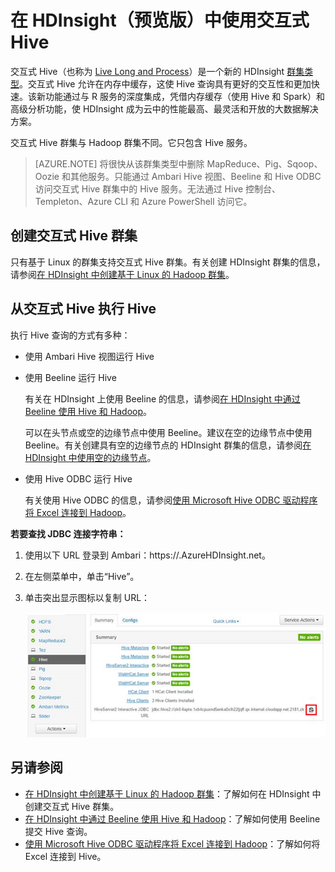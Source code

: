 <!-- not suitable for Mooncake -->


<properties
	pageTitle="在 HDInsight 中使用交互式 Hive | Azure"
	description="了解如何在 HDInsight 中使用交互式 Hive（基于 LLAP 的 Hive）。"
	keywords=""
	services="hdinsight"
	documentationCenter=""
	tags="azure-portal"
	authors="mumian" 
	manager="jhubbard"
	editor="cgronlun"/>

<tags
	ms.service="hdinsight"
	ms.workload="big-data"
	ms.tgt_pltfrm="na"
	ms.devlang="na"
	ms.topic="article"
	ms.date="10/05/2016"
	wacn.date="02/06/2017"
	ms.author="jgao"/>  



# 在 HDInsight（预览版）中使用交互式 Hive

交互式 Hive（也称为 [Live Long and Process](https://cwiki.apache.org/confluence/display/Hive/LLAP)）是一个新的 HDInsight [群集类型](/documentation/articles/hdinsight-provision-clusters/#cluster-types)。交互式 Hive 允许在内存中缓存，这使 Hive 查询具有更好的交互性和更加快速。该新功能通过与 R 服务的深度集成，凭借内存缓存（使用 Hive 和 Spark）和高级分析功能，使 HDInsight 成为云中的性能最高、最灵活和开放的大数据解决方案。

交互式 Hive 群集与 Hadoop 群集不同。它只包含 Hive 服务。

> [AZURE.NOTE] 将很快从该群集类型中删除 MapReduce、Pig、Sqoop、Oozie 和其他服务。只能通过 Ambari Hive 视图、Beeline 和 Hive ODBC 访问交互式 Hive 群集中的 Hive 服务。无法通过 Hive 控制台、Templeton、Azure CLI 和 Azure PowerShell 访问它。


 


## 创建交互式 Hive 群集

只有基于 Linux 的群集支持交互式 Hive 群集。有关创建 HDInsight 群集的信息，请参阅[在 HDInsight 中创建基于 Linux 的 Hadoop 群集](/documentation/articles/hdinsight-provision-clusters/)。


## 从交互式 Hive 执行 Hive

执行 Hive 查询的方式有多种：

- 使用 Ambari Hive 视图运行 Hive

- 使用 Beeline 运行 Hive

	有关在 HDInsight 上使用 Beeline 的信息，请参阅[在 HDInsight 中通过 Beeline 使用 Hive 和 Hadoop](/documentation/articles/hdinsight-hadoop-use-hive-beeline/)。

	可以在头节点或空的边缘节点中使用 Beeline。建议在空的边缘节点中使用 Beeline。有关创建具有空的边缘节点的 HDInsight 群集的信息，请参阅[在 HDInsight 中使用空的边缘节点](/documentation/articles/hdinsight-apps-use-edge-node/)。

- 使用 Hive ODBC 运行 Hive

	有关使用 Hive ODBC 的信息，请参阅[使用 Microsoft Hive ODBC 驱动程序将 Excel 连接到 Hadoop](/documentation/articles/hdinsight-connect-excel-hive-ODBC-driver/)。

**若要查找 JDBC 连接字符串：**

1.	使用以下 URL 登录到 Ambari：https://<ClusterName>.AzureHDInsight.net。
2.	在左侧菜单中，单击“Hive”。
3.	单击突出显示图标以复制 URL：

	![HDInsight Hadoop 交互式 Hive LLAP JDBC](./media/hdinsight-hadoop-use-interactive-hive/hdinsight-hadoop-use-interactive-hive-jdbc.png)  


## 另请参阅
-	[在 HDInsight 中创建基于 Linux 的 Hadoop 群集](/documentation/articles/hdinsight-provision-clusters/)：了解如何在 HDInsight 中创建交互式 Hive 群集。
-	[在 HDInsight 中通过 Beeline 使用 Hive 和 Hadoop](/documentation/articles/hdinsight-hadoop-use-hive-beeline/)：了解如何使用 Beeline 提交 Hive 查询。
-	[使用 Microsoft Hive ODBC 驱动程序将 Excel 连接到 Hadoop](/documentation/articles/hdinsight-connect-excel-hive-ODBC-driver/)：了解如何将 Excel 连接到 Hive。

<!---HONumber=Mooncake_1107_2016-->